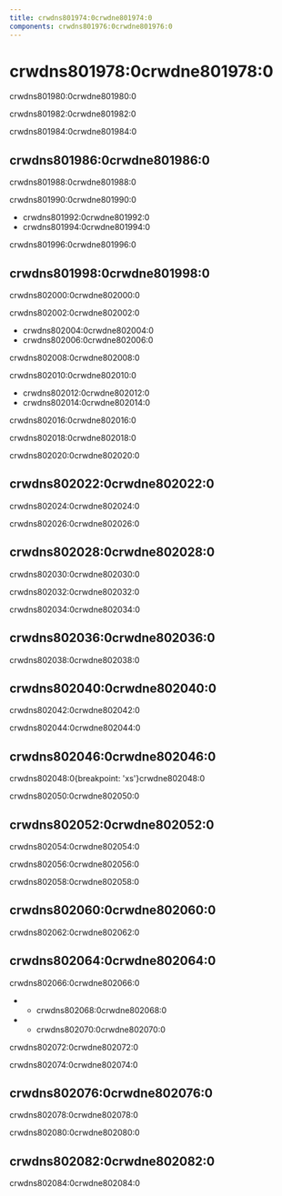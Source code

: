 ```yaml
---
title: crwdns801974:0crwdne801974:0
components: crwdns801976:0crwdne801976:0
---
```

# crwdns801978:0crwdne801978:0

<p class="description">crwdns801980:0crwdne801980:0</p>

crwdns801982:0crwdne801982:0

crwdns801984:0crwdne801984:0

## crwdns801986:0crwdne801986:0

crwdns801988:0crwdne801988:0

crwdns801990:0crwdne801990:0

- crwdns801992:0crwdne801992:0
- crwdns801994:0crwdne801994:0

crwdns801996:0crwdne801996:0

## crwdns801998:0crwdne801998:0

crwdns802000:0crwdne802000:0

crwdns802002:0crwdne802002:0

- crwdns802004:0crwdne802004:0
- crwdns802006:0crwdne802006:0

crwdns802008:0crwdne802008:0

crwdns802010:0crwdne802010:0

- crwdns802012:0crwdne802012:0
- crwdns802014:0crwdne802014:0

crwdns802016:0crwdne802016:0

crwdns802018:0crwdne802018:0

crwdns802020:0crwdne802020:0

## crwdns802022:0crwdne802022:0

crwdns802024:0crwdne802024:0

crwdns802026:0crwdne802026:0

## crwdns802028:0crwdne802028:0

crwdns802030:0crwdne802030:0

crwdns802032:0crwdne802032:0

crwdns802034:0crwdne802034:0

## crwdns802036:0crwdne802036:0

crwdns802038:0crwdne802038:0

## crwdns802040:0crwdne802040:0

crwdns802042:0crwdne802042:0

crwdns802044:0crwdne802044:0

## crwdns802046:0crwdne802046:0

crwdns802048:0{breakpoint: 'xs'}crwdne802048:0

crwdns802050:0crwdne802050:0

## crwdns802052:0crwdne802052:0

crwdns802054:0crwdne802054:0

crwdns802056:0crwdne802056:0

crwdns802058:0crwdne802058:0

## crwdns802060:0crwdne802060:0

crwdns802062:0crwdne802062:0

## crwdns802064:0crwdne802064:0

crwdns802066:0crwdne802066:0

- - crwdns802068:0crwdne802068:0
- - crwdns802070:0crwdne802070:0

crwdns802072:0crwdne802072:0

crwdns802074:0crwdne802074:0

## crwdns802076:0crwdne802076:0

crwdns802078:0crwdne802078:0

crwdns802080:0crwdne802080:0

## crwdns802082:0crwdne802082:0

crwdns802084:0crwdne802084:0